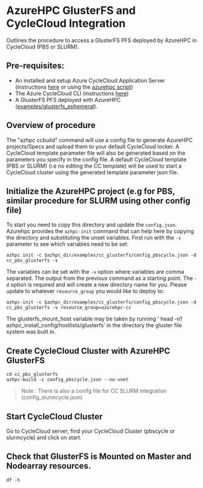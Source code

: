 # AzureHPC GlusterFS and CycleCloud Integration

Outlines the procedure to access a GlusterFS PFS deployed by AzureHPC in CycleCloud (PBS or SLURM).

## Pre-requisites:

* An installed and setup Azure CycleCloud Application Server (instructions [here](https://docs.microsoft.com/en-us/azure/cyclecloud/quickstart-install-cyclecloud) or using the [azurehpc script](https://github.com/Azure/azurehpc/tree/master/examples/cycleserver))
* The Azure CycleCloud CLI (instructions [here](https://docs.microsoft.com/en-us/azure/cyclecloud/install-cyclecloud-cli))
* A GlusterFS PFS deployed with AzureHPC ([examples/glusterfs_ephemeral](https://github.com/Azure/azurehpc/tree/master/examples/glusterfs_ephemeral)).

## Overview of procedure

The "azhpc ccbuild" command will use a config file to generate AzureHPC projects/Specs and upload them to your default CycleCloud locker. A CycleCloud template parameter file will also be generated based on the parameters you specify in the config file. A default CycleCloud template (PBS or SLURM) (i.e no editing the CC template) will be used to start a CycleCloud cluster using the generated template parameter json file.

## Initialize the AzureHPC project (e.g for PBS, similar procedure for SLURM using other config file)

To start you need to copy this directory and update the `config.json`.  Azurehpc provides the `azhpc-init` command that can help here by copying the directory and substituting the unset variables.  First run with the `-s` parameter to see which variables need to be set:

```
azhpc init -c $azhpc_dir/examples/cc_glusterfs/config_pbscycle.json -d cc_pbs_glusterfs -s
```

The variables can be set with the `-v` option where variables are comma separated.  The output from the previous command as a starting point.  The `-d` option is required and will create a new directory name for you.  Please update to whatever `resource_group` you would like to deploy to:

```
azhpc-init -c $azhpc_dir/examples/cc_glusterfs/config_pbscycle.json -d cc_pbs_glusterfs -v resource_group=azurehpc-cc
```

The glusterfs_mount_host variable may be taken by running ' head -n1 azhpc_install_config/hostlists/glusterfs' in the directory the gluster file system was built in.


## Create CycleCloud Cluster with AzureHPC GlusterFS

```
cd cc_pbs_glusterfs
azhpc-build -c config_pbscycle.json --no-vnet
```
>Note : There is also a conifg file for CC SLURM integration (config_slurmcycle.json)

## Start CycleCloud Cluster
Go to CycleCloud server, find your CycleCloud Cluster (pbscycle or slurmcycle) and click on start.

## Check that GlusterFS is Mounted on Master and Nodearray resources.

```
df -h
```

